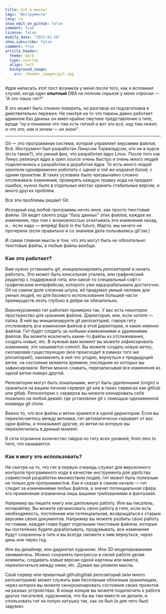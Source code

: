 ```yaml
---
title: Git в массы!
tags: "Инструменты"
lang: ru
show_edit_on_github: false
comment: true
license: false
modify_date: "2022-01-26"
show_subscribe: false
comment: true
article_header:
  theme: dark
  type: overlay
  align: left
  background_image:
    src: /header_images/git.jpg
---
```


Идея написать этот пост возникла у меня после того, как я вспомнил случай, когда один **опытный** DBA на полном 
серьезе у меня спросил — *"А что такое гит?"* 
<!--more-->

В это может быть сложно поверить, но разговор из подзаголовка я действительно пережил. Не смотря на то что парень давно работает админом баз данных он имел крайне смутное представление о гите, вроде *"ну я понимаю что там есть гитхаб и вот это всё, код там лежит, а что это, как и зачем — не знаю"*.

---

Git — это программная система, которая управляет версиями файлов. Всё.
Инструмент был разработан Линусом Торвальдсом, кто не в курсе (есть такие?), это умный фин, что разработал ядро Linux. После того как Линус релизнул ядро в open source очень быстро и очень много людей подключились к разработке и доработке ядра. То есть *много людей захотели одновременно работать с одной и той же кодовой базой, с одним проектом*. В таких условиях было чрезвычайно сложно отслеживать изменения, проверять каждую правку кода на предмет ошибок, нужно было в отдельных местах хранить стабильные версии, и много других проблем.

Все эти проблемы решает Git.

Исходный код любой программы ничто иное, как просто текстовые файлы. Git ведет своего рода "базу данных" этих файлов, каждое их изменение, при том с возможностью откатывать эти изменения назад, и... если надо — вперёд! Back in the future, Марти, мы ничего не протеряли (если правильно и со знанием дела польовались git'ом.)

И самая главная мысль в том, что это могут быть *не обязательно* текстовые файлы, а любые файлы вообще.

### Как это работает?

Вам нужно установить git, инициализировать *репозиторий* и начать работать. Это может быть консольная утилита, или графический редактор с поддержкой гита, или какой-то специальный софт с графическим интерфейсом, которого уже наразрабатывали достаточно. Git на самом деле сложная штука, её придумал умный человек для умных людей, но для базового использования большей части преимуществ лезть глубоко в дебри не обязательно.

Верхнеуровнево гит работает примерно так.
У вас есть некоторое пространство для хранения файлов. Директория, или, если хотите — папка. В ней вы иницилизируете git репозиторий, говоря гиту *отслеживать все изменения* файлов в этой директории, и каких именно файлов. Гит будет следить за любыми изменениями и удалениями файлов. Вы можете исключить какие-то файлы из отслеживания, создать новые, etc. В нужный вам момент вы можете *зафиксировать* изменения, это называется commit. Вы можете создать новую *ветку*, скопировав существующую (все происходит в рамках того же рпозитория!), наизменять в ней что угодно, вернуться к предыдущей ветке, на состояние момента времени, последние из которых вы зафиксировали. Ветки можно сливать, перезаписывая все изменения из одной ветки поверх другой. 

Репозитории могут быть локальными, могут быть удаленными (origin) и храниться на вашем личном сервере git или в таких сервисах как github или gitlab. Репозитории с серверов вы можете клонировать себе локально на любой девайс где установлен git с помощью одноименной команды git clone. 

Важно то, что все файлы и ветки хранятся в одной директории. Если вы переключаетесь между ветками, гит автоматически скрывает от вас одни файлы, и показывает другие, из ветки на которую вы переключились в данный момент.

В сети огромное количество гайдов по гиту всех уровней, from zero to hero, что называется.

### Как я могу это использовать?

Не смотря на то, что гит в первую очередь служит для версионного контроля программного кода в качестве инструмента для удобства совместной разработки множеством людей, гит может быть полезным не только для программистов. Как я сказал в самом начале — гит следит за изменениями любых файлов, а значит потенциальная сфера его применения ограничена лишь вашими требованиями и фантазией.

Например вы пишете книгу или дипломную работу. Или вы писатель, копирайтер. Вы можете организовать свою работу в гите, если есть необходимость, постоянная или потенциальная, возвращаться к старым версиям своих документов. Например вы можете разбить свою работу по главам, каждая глава будет отдельным текстовым файлом, которые вы постепенно будете дорабатывать, продумывать, все изменения будут сохранены в гите и вы всегда сможете к ним вернуться, через день или через год.

Или вы дизайнер, или диджитал художник. Или 3D моделированием занимаетесь. Можно сохранять прогрессы в своей работе делая коммиты, создавать новые версии одной картины или макета, переключаться между ними, etc. Думаю вы уловили мысль.

Свой сервер или приватный github\gitlab репозиторий (или много репозиториев) может служить вам беспланым облачным хранилищем, через которое вы можете синхронизировать состояния своих проектов на разных устройствах. В конце концов вы можете подключить к работе других писателей, художников, что бы вы там вместе не делали, и спользовать гит на полую катушку так, как он был (и для чего был) задуман.
